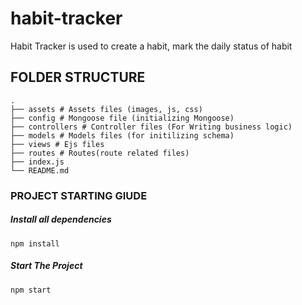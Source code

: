# habit-tracker

Habit Tracker is used to create a habit, mark the daily status of habit

## FOLDER STRUCTURE

```
.
├── assets # Assets files (images, js, css)
├── config # Mongoose file (initializing Mongoose)
├── controllers # Controller files (For Writing business logic)
├── models # Models files (for initilizing schema)
├── views # Ejs files
├── routes # Routes(route related files)
├── index.js
└── README.md
```

### PROJECT STARTING GIUDE

##### Install all dependencies

```
npm install
```

##### Start The Project

```
npm start
```
